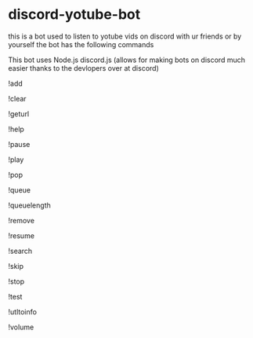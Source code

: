 # discord-yotube-bot


this is a bot used to listen to yotube vids on discord with ur friends or by yourself
the bot has the following commands 

This bot uses Node.js
discord.js (allows for making bots on discord much easier thanks to the devlopers over at discord)


!add 

!clear

!geturl

!help

!pause

!play

!pop

!queue

!queuelength

!remove

!resume

!search

!skip

!stop

!test

!utltoinfo

!volume





